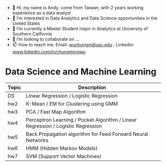- 👋 Hi, my name is Andy, come from Taiwan, with 2 years working experience as a data analyst
- 👀 I’m interested in Data Analytics and Data Science opportunities in the United States
- 🌱 I’m currently a Master Student major in Analytics at University of Southern California
- 💞️ I’m looking to collaborate on ...
- 📫 How to reach me:   Email: wuchungm@usc.edu ; Linkedin: www.linkedin.com/in/chungmingwu

<!---
andywu96/andywu96 is a ✨ special ✨ repository because its `ABOUTME.md` (this file) appears on your GitHub profile.
You can click the Preview link to take a look at your changes.
--->


# Data Science and Machine Learning

| Topic          | Description                                                                       |
|----------------|-----------------------------------------------------------------------------------|
| DS             | Linear Regression / Logistic Regression                                                               |
| hw2            | K-Mean / EM for Clustering using GMM                                              |
| hw3            | PCA / Fast Map Algorithm                                                          |
| hw4            | Perceptron Learning / Pocket Algorithm /  Linear Regression / Logistic Regression |
| hw5            | Back Propagation algorithm for Feed Forward Neural Networks                       |
| hw6            | HMM (Hidden Markov Models)                                                        |
| hw7            | SVM (Support Vector Machines)                                                     |
